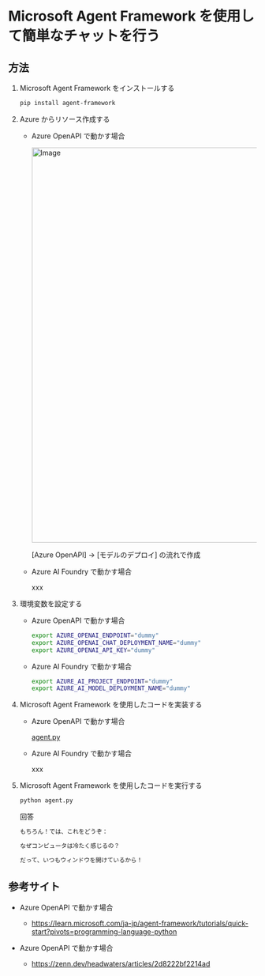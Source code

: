 # Microsoft Agent Framework を使用して簡単なチャットを行う

## 方法

1. Microsoft Agent Framework をインストールする

    ```bash
    pip install agent-framework
    ```

1. Azure からリソース作成する

    - Azure OpenAPI で動かす場合

        <img width="800" alt="Image" src="https://github.com/user-attachments/assets/eac99545-adab-478a-a207-be193024e4a3" />

        [Azure OpenAPI] -> [モデルのデプロイ] の流れで作成

    - Azure AI Foundry で動かす場合

        xxx

1. 環境変数を設定する

    - Azure OpenAPI で動かす場合

        ```bash
        export AZURE_OPENAI_ENDPOINT="dummy"
        export AZURE_OPENAI_CHAT_DEPLOYMENT_NAME="dummy"
        export AZURE_OPENAI_API_KEY="dummy"
        ```

    - Azure AI Foundry で動かす場合

        ```bash
        export AZURE_AI_PROJECT_ENDPOINT="dummy"
        export AZURE_AI_MODEL_DEPLOYMENT_NAME="dummy"
        ```

1. Microsoft Agent Framework を使用したコードを実装する

    - Azure OpenAPI で動かす場合

        [agent.py](agent.py)

    - Azure AI Foundry で動かす場合

        xxx

1. Microsoft Agent Framework を使用したコードを実行する

    ```bash
    python agent.py
    ```

    回答

    ```bash
    もちろん！では、これをどうぞ：

    なぜコンピュータは冷たく感じるの？

    だって、いつもウィンドウを開けているから！
    ```

## 参考サイト

- Azure OpenAPI で動かす場合

    - https://learn.microsoft.com/ja-jp/agent-framework/tutorials/quick-start?pivots=programming-language-python

- Azure OpenAPI で動かす場合

    - https://zenn.dev/headwaters/articles/2d8222bf2214ad
